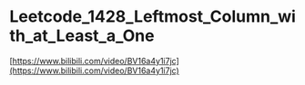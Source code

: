 # Leetcode_1428_Leftmost_Column_with_at_Least_a_One

[https://www.bilibili.com/video/BV16a4y1i7jc](https://www.bilibili.com/video/BV16a4y1i7jc)